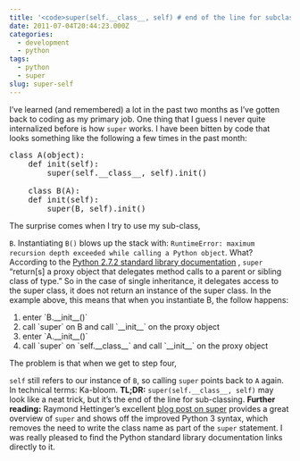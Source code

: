 ```yaml
---
title: '<code>super(self.__class__, self) # end of the line for subclassing</code>'
date: 2011-07-04T20:44:23.000Z
categories:
  - development
  - python
tags:
  - python
  - super
slug: super-self
---
```

I’ve learned (and remembered) a lot in the past two months as I’ve gotten back to coding as my primary job. One thing that I guess I never quite internalized before is how `super` works. I have been bitten by code that looks something like the following a few times in the past month:

<pre class="literal-block">class A(object):
    def init(self):
        super(self.__class__, self).init()

    class B(A):
    def init(self):
        super(B, self).init()
</pre> The surprise comes when I try to use my sub-class,

`B`. Instantiating `B()` blows up the stack with: `RuntimeError: maximum recursion depth exceeded while calling a Python object`. What? According to the [Python 2.7.2 standard library documentation][1] , `super` “return[s] a proxy object that delegates method calls to a parent or sibling class of type.” So in the case of single inheritance, it delegates access to the super class, it does not return an instance of the super class. In the example above, this means that when you instantiate B, the follow happens:

<ol class="arabic simple">
  <li>
    enter `B.__init__()`
  </li>
  <li>
    call `super` on B and call `__init__` on the proxy object
  </li>
  <li>
    enter `A.__init__()`
  </li>
  <li>
    call `super` on `self.__class__` and call `__init__` on the proxy object
  </li>
</ol> The problem is that when we get to step four,

`self` still refers to our instance of `B`, so calling `super` points back to `A` again. In technical terms: Ka-bloom. **TL;DR:** `super(self.__class__, self)` may look like a neat trick, but it’s the end of the line for sub-classing. **Further reading:** Raymond Hettinger’s excellent [blog post on super][2]  provides a great overview of `super` and shows off the improved Python 3 syntax, which removes the need to write the class name as part of the `super` statement. I was really pleased to find the Python standard library documentation links directly to it.



 [1]: http://docs.python.org/library/functions.html#super
 [2]: http://rhettinger.wordpress.com/2011/05/26/super-considered-super/
